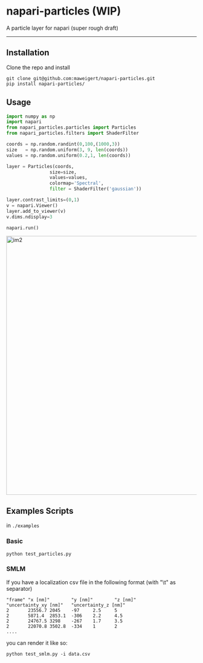 # napari-particles (WIP)

A particle layer for napari (super rough draft)

----------------------------------


## Installation

Clone the repo and install 

```
git clone git@github.com:maweigert/napari-particles.git
pip install napari-particles/
```

## Usage


```python
import numpy as np
import napari
from napari_particles.particles import Particles
from napari_particles.filters import ShaderFilter

coords = np.random.randint(0,100,(1000,3))
size   = np.random.uniform(3, 9, len(coords))
values = np.random.uniform(0.2,1, len(coords))

layer = Particles(coords, 
                size=size, 
                values=values,
                colormap='Spectral',
                filter = ShaderFilter('gaussian'))

layer.contrast_limits=(0,1)
v = napari.Viewer()
layer.add_to_viewer(v)
v.dims.ndisplay=3

napari.run()
```

<img width="683" alt="im2" src="https://user-images.githubusercontent.com/11042162/144323947-1636abc1-27b2-431d-a5f5-1e67b72b2071.png">


## Examples Scripts

in `./examples`

### Basic 

```
python test_particles.py
```


### SMLM

If you have a localization csv file in the following format (with "\t" as separator)

```
"frame" "x [nm]"        "y [nm]"        "z [nm]"        "uncertainty_xy [nm]"   "uncertainty_z [nm]"
2       23556.7 2045    -97     2.5     5
2       5871.4  2853.1  -306    2.2     4.5
2       24767.5 3298    -267    1.7     3.5
2       22070.8 3502.8  -334    1       2
....
```


you can render it like so:

```
python test_smlm.py -i data.csv
```
